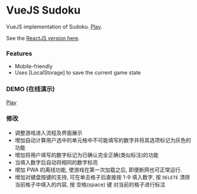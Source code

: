 # VueJS Sudoku

VueJS implementation of Sudoku. [Play][play].

See the [ReactJS version here][reactsudoku].

### Features

- Mobile-friendly
- Uses [LocalStorage] to save the current game state

[play]: https://andreynering.github.io/vuejs-sudoku
[reactsudoku]: https://github.com/andreynering/sudoku


### DEMO (在线演示)

[Play](https://xqin.net/sudoku/)

### 修改

- 调整游戏进入流程及界面展示
- 增加自动计算用户选中的单元格中不可能填写的数字并将其选项标记为灰色的功能
- 增加将用户填写的数字标记为已确认完全正确(类似标注)的功能
- 当填入数字后自动将相同的数字标亮
- 增加 PWA 的离线功能, 使游戏在第一次加载之后, 即便断网也可正常运行.
- 增加对键盘按键的支持, 可在单击格子后直接按 1-9 填入数字, 按 `DELETE` 清除当前格子中填入的内容, 按 空格(space) 键 对当前的格子进行标注

